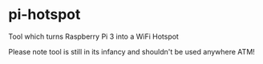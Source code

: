 # pi-hotspot
Tool which turns Raspberry Pi 3 into a WiFi Hotspot

Please note tool is still in its infancy and shouldn't be used anywhere ATM!
